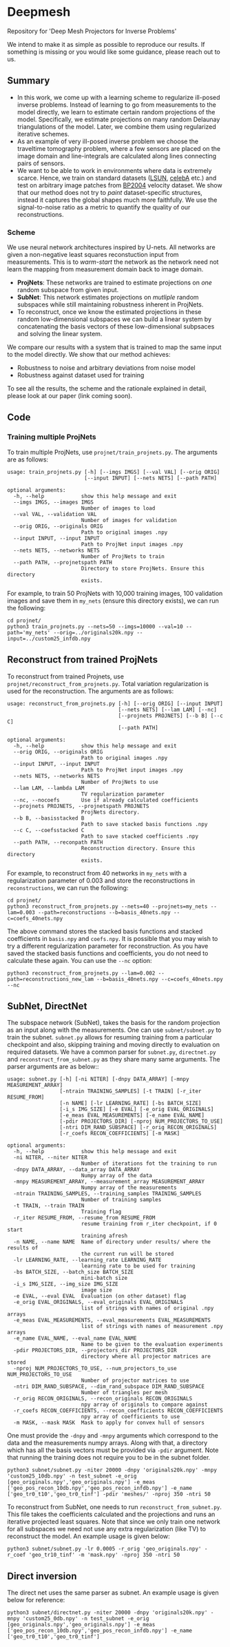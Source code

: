 # Deepmesh
Repository for 'Deep Mesh Projectors for Inverse Problems'

We intend to make it as simple as possible to reproduce our results. If something is missing or you would like some guidance, please reach out to us.

## Summary
- In this work, we come up with a learning scheme to regularize ill-posed inverse problems. Instead of learning to go from measurements to the model directly, we learn to estimate certain random projections of the model. Specifically, we estimate projections on many random Delaunay triangulations of the model. Later, we combine them using regularized iterative schemes.
- As an example of very ill-posed inverse problem we choose the traveltime tomography problem, where a few sensors are placed on the image domain and line-integrals are calculated along lines connecting pairs of sensors. 
- We want to be able to work in environments where data is extremely scarce. Hence, we train on standard datasets ([LSUN](https://arxiv.org/abs/1506.03365), [celebA](http://mmlab.ie.cuhk.edu.hk/projects/CelebA.html) etc.) and test on arbitrary image patches from [BP2004](http://software.seg.org/datasets/2D/2004_BP_Vel_Benchmark/) velocity dataset. We show that our method does not try to *paint* dataset-specific structures, instead it captures the global shapes much more faithfully. We use the signal-to-noise ratio as a metric to quantify the quality of our reconstructions.

### Scheme
We use neural network architectures inspired by U-nets. All networks are given a non-negative least squares reconstuction input from measurements. This is to *warm-start* the network as the network need not learn the mapping from measurement domain back to image domain.
- **ProjNets**: These networks are trained to estimate projections on *one* random subspace from given input.
- **SubNet**: This network estimates projections on *mutliple* random subspaces while still maintaining robustness inherent in ProjNets.
- To reconstruct, once we know the estimated projections in these random low-dimensional subspaces we can build a linear system by concatenating the basis vectors of these low-dimensional subpsaces and solving the linear system.

We compare our results with a system that is trained to map the same input to the model directly. We show that our method achieves:
- Robustness to noise and arbitrary deviations from noise model
- Robustness against dataset used for training 

To see all the results, the scheme and the rationale explained in detail, please look at our paper (link coming soon).

## Code

### Training multiple ProjNets
To train multiple ProjNets, use ```projnet/train_projnets.py```.
The arguments are as follows:
```console
usage: train_projnets.py [-h] [--imgs IMGS] [--val VAL] [--orig ORIG]
                         [--input INPUT] [--nets NETS] [--path PATH]

optional arguments:
  -h, --help            show this help message and exit
  --imgs IMGS, --images IMGS
                        Number of images to load
  --val VAL, --validation VAL
                        Number of images for validation
  --orig ORIG, --originals ORIG
                        Path to original images .npy
  --input INPUT, --input INPUT
                        Path to ProjNet input images .npy
  --nets NETS, --networks NETS
                        Number of ProjNets to train
  --path PATH, --projnetspath PATH
                        Directory to store ProjNets. Ensure this directory
                        exists.

```

For example, to train 50 ProjNets with 10,000 training images, 100 validation images and save them in ```my_nets``` (ensure this directory exists), we can run the following:
``` console
cd projnet/
python3 train_projnets.py --nets=50 --imgs=10000 --val=10 --path='my_nets' --orig=../originals20k.npy --input=../custom25_infdb.npy
```

## Reconstruct from trained ProjNets
To reconstruct from trained Projnets, use ```projnet/reconstruct_from_projnets.py```. Total variation regularization is used for the reconstruction.
The arguments are as follows:
```console
usage: reconstruct_from_projnets.py [-h] [--orig ORIG] [--input INPUT]
                                    [--nets NETS] [--lam LAM] [--nc]
                                    [--projnets PROJNETS] [--b B] [--c C]
                                    [--path PATH]

optional arguments:
  -h, --help            show this help message and exit
  --orig ORIG, --originals ORIG
                        Path to original images .npy
  --input INPUT, --input INPUT
                        Path to ProjNet input images .npy
  --nets NETS, --networks NETS
                        Number of ProjNets to use
  --lam LAM, --lambda LAM
                        TV regularization parameter
  --nc, --nocoefs       Use if already calculated coefficients
  --projnets PROJNETS, --projnetspath PROJNETS
                        ProjNets directory.
  --b B, --basisstacked B
                        Path to save stacked basis functions .npy
  --c C, --coefsstacked C
                        Path to save stacked coefficients .npy
  --path PATH, --reconpath PATH
                        Reconstruction directory. Ensure this directory
                        exists.
```

For example, to reconstruct from 40 networks in ```my_nets``` with a regularization parameter of 0.003 and store the reconstructions in ```reconstructions```, we can run the following:
```console
cd projnet/
python3 reconstruct_from_projnets.py --nets=40 --projnets=my_nets --lam=0.003 --path=reconstructions --b=basis_40nets.npy --c=coefs_40nets.npy
```

The above command stores the stacked basis functions and stacked coefficients in ```basis.npy``` and ```coefs.npy```.
It is possible that you may wish to try a different regularization parameter for reconstruction. 
As you have saved the stacked basis functions and coefficients, you do not need to calculate these again. You can use the ```--nc``` option:
```console
python3 reconstruct_from_projnets.py --lam=0.002 --path=reconstructions_new_lam --b=basis_40nets.npy --c=coefs_40nets.npy --nc
```
## SubNet, DirectNet

The subspace network (SubNet), takes the basis for the random projection as an input along with the measurements. One can use `subnet/subnet.py` to train the subnet. `subnet.py` allows for resuming training from a particular checkpoint and also, skipping training and moving directly to evaluation on required datasets. We have a common parser for `subnet.py`, `directnet.py` and `reconstruct_from_subnet.py` as they share many same arguments. The parser arguments are as below::

```console
usage: subnet.py [-h] [-ni NITER] [-dnpy DATA_ARRAY] [-mnpy MEASUREMENT_ARRAY]
                 [-ntrain TRAINING_SAMPLES] [-t TRAIN] [-r_iter RESUME_FROM]
                 [-n NAME] [-lr LEARNING_RATE] [-bs BATCH_SIZE]
                 [-i_s IMG_SIZE] [-e EVAL] [-e_orig EVAL_ORIGINALS]
                 [-e_meas EVAL_MEASUREMENTS] [-e_name EVAL_NAME]
                 [-pdir PROJECTORS_DIR] [-nproj NUM_PROJECTORS_TO_USE]
                 [-ntri DIM_RAND_SUBSPACE] [-r_orig RECON_ORIGINALS]
                 [-r_coefs RECON_COEFFICIENTS] [-m MASK]

optional arguments:
  -h, --help            show this help message and exit
  -ni NITER, --niter NITER
                        Number of iterations fot the training to run
  -dnpy DATA_ARRAY, --data_array DATA_ARRAY
                        Numpy array of the data
  -mnpy MEASUREMENT_ARRAY, --measurement_array MEASUREMENT_ARRAY
                        Numpy array of the measurements
  -ntrain TRAINING_SAMPLES, --training_samples TRAINING_SAMPLES
                        Number of training samples
  -t TRAIN, --train TRAIN
                        Training flag
  -r_iter RESUME_FROM, --resume_from RESUME_FROM
                        resume training from r_iter checkpoint, if 0 start
                        training afresh
  -n NAME, --name NAME  Name of directory under results/ where the results of
                        the current run will be stored
  -lr LEARNING_RATE, --learning_rate LEARNING_RATE
                        learning rate to be used for training
  -bs BATCH_SIZE, --batch_size BATCH_SIZE
                        mini-batch size
  -i_s IMG_SIZE, --img_size IMG_SIZE
                        image size
  -e EVAL, --eval EVAL  Evaluation (on other dataset) flag
  -e_orig EVAL_ORIGINALS, --eval_originals EVAL_ORIGINALS
                        list of strings with names of original .npy arrays
  -e_meas EVAL_MEASUREMENTS, --eval_measurements EVAL_MEASUREMENTS
                        list of strings with names of measurement .npy arrays
  -e_name EVAL_NAME, --eval_name EVAL_NAME
                        Name to be given to the evaluation experiments
  -pdir PROJECTORS_DIR, --projectors_dir PROJECTORS_DIR
                        directory where all projector matrices are stored
  -nproj NUM_PROJECTORS_TO_USE, --num_projectors_to_use NUM_PROJECTORS_TO_USE
                        Number of projector matrices to use
  -ntri DIM_RAND_SUBSPACE, --dim_rand_subspace DIM_RAND_SUBSPACE
                        Number of triangles per mesh
  -r_orig RECON_ORIGINALS, --recon_originals RECON_ORIGINALS
                        npy array of originals to compare against
  -r_coefs RECON_COEFFICIENTS, --recon_coefficients RECON_COEFFICIENTS
                        npy array of coefficients to use
  -m MASK, --mask MASK  Mask to apply for convex hull of sensors

```

One must provide the `-dnpy` and `-mnpy` arguments which correspond to the data and the measurements numpy arrays. Along with that, a directory which has all the basis vectors must be provided via `-pdir` argument. Note that running the training does not require you to be in the subnet folder. 

```console
python3 subnet/subnet.py -niter 20000 -dnpy 'originals20k.npy' -mnpy 'custom25_10db.npy' -n test_subnet -e_orig [geo_originals.npy','geo_originals.npy'] -e_meas ['geo_pos_recon_10db.npy','geo_pos_recon_infdb.npy'] -e_name ['geo_tr0_t10','geo_tr0_tinf'] -pdir 'meshes/' -nproj 350 -ntri 50

```

To reconstruct from SubNet, one needs to run `reconstruct_from_subnet.py`. This file takes the coefficients calculated and the projections and runs an iterative projected least squares. Note that since we only train one network for all subspaces we need not use any extra regularization (like TV) to reconstruct the model. An example usage is given below:

```console
python3 subnet/subnet.py -lr 0.0005 -r_orig 'geo_originals.npy' -r_coef 'geo_tr10_tinf' -m 'mask.npy' -nproj 350 -ntri 50
```

## Direct inversion

The direct net uses the same parser as subnet. An example usage is given below for reference:

```console
python3 subnet/directnet.py -niter 20000 -dnpy 'originals20k.npy' -mnpy 'custom25_0db.npy' -n test_subnet -e_orig [geo_originals.npy','geo_originals.npy'] -e_meas ['geo_pos_recon_10db.npy','geo_pos_recon_infdb.npy'] -e_name ['geo_tr0_t10','geo_tr0_tinf']

```

